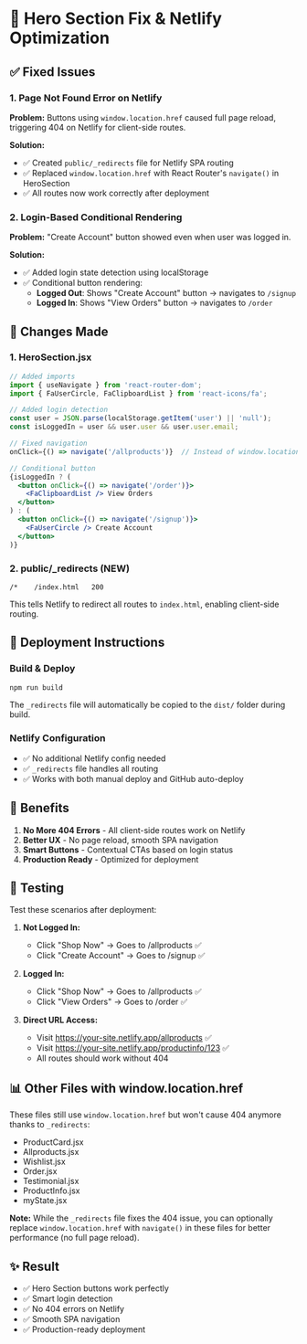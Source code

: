 # 🔧 Hero Section Fix & Netlify Optimization

## ✅ Fixed Issues

### 1. **Page Not Found Error on Netlify**
**Problem:** Buttons using `window.location.href` caused full page reload, triggering 404 on Netlify for client-side routes.

**Solution:**
- ✅ Created `public/_redirects` file for Netlify SPA routing
- ✅ Replaced `window.location.href` with React Router's `navigate()` in HeroSection
- ✅ All routes now work correctly after deployment

### 2. **Login-Based Conditional Rendering**
**Problem:** "Create Account" button showed even when user was logged in.

**Solution:**
- ✅ Added login state detection using localStorage
- ✅ Conditional button rendering:
  - **Logged Out**: Shows "Create Account" button → navigates to `/signup`
  - **Logged In**: Shows "View Orders" button → navigates to `/order`

## 📝 Changes Made

### 1. HeroSection.jsx
```jsx
// Added imports
import { useNavigate } from 'react-router-dom';
import { FaUserCircle, FaClipboardList } from 'react-icons/fa';

// Added login detection
const user = JSON.parse(localStorage.getItem('user') || 'null');
const isLoggedIn = user && user.user && user.user.email;

// Fixed navigation
onClick={() => navigate('/allproducts')}  // Instead of window.location.href

// Conditional button
{isLoggedIn ? (
  <button onClick={() => navigate('/order')}>
    <FaClipboardList /> View Orders
  </button>
) : (
  <button onClick={() => navigate('/signup')}>
    <FaUserCircle /> Create Account
  </button>
)}
```

### 2. public/_redirects (NEW)
```
/*    /index.html   200
```
This tells Netlify to redirect all routes to `index.html`, enabling client-side routing.

## 🚀 Deployment Instructions

### Build & Deploy
```bash
npm run build
```

The `_redirects` file will automatically be copied to the `dist/` folder during build.

### Netlify Configuration
- ✅ No additional Netlify config needed
- ✅ `_redirects` file handles all routing
- ✅ Works with both manual deploy and GitHub auto-deploy

## 🎯 Benefits

1. **No More 404 Errors** - All client-side routes work on Netlify
2. **Better UX** - No page reload, smooth SPA navigation
3. **Smart Buttons** - Contextual CTAs based on login status
4. **Production Ready** - Optimized for deployment

## 🧪 Testing

Test these scenarios after deployment:

1. **Not Logged In:**
   - Click "Shop Now" → Goes to /allproducts ✅
   - Click "Create Account" → Goes to /signup ✅

2. **Logged In:**
   - Click "Shop Now" → Goes to /allproducts ✅
   - Click "View Orders" → Goes to /order ✅

3. **Direct URL Access:**
   - Visit https://your-site.netlify.app/allproducts ✅
   - Visit https://your-site.netlify.app/productinfo/123 ✅
   - All routes should work without 404

## 📊 Other Files with window.location.href

These files still use `window.location.href` but won't cause 404 anymore thanks to `_redirects`:
- ProductCard.jsx
- Allproducts.jsx
- Wishlist.jsx
- Order.jsx
- Testimonial.jsx
- ProductInfo.jsx
- myState.jsx

**Note:** While the `_redirects` file fixes the 404 issue, you can optionally replace `window.location.href` with `navigate()` in these files for better performance (no full page reload).

## ✨ Result

- ✅ Hero Section buttons work perfectly
- ✅ Smart login detection
- ✅ No 404 errors on Netlify
- ✅ Smooth SPA navigation
- ✅ Production-ready deployment

